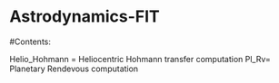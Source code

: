 # Astrodynamics-FIT

#Contents:

Helio_Hohmann = Heliocentric Hohmann transfer computation 
Pl_Rv= Planetary Rendevous computation 
